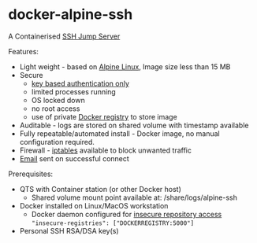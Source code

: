 # docker-alpine-ssh

A Containerised [SSH Jump Server](https://wiki.gentoo.org/wiki/SSH_jump_host)

Features:
* Light weight - based on [Alpine Linux](https://hub.docker.com/_/alpine), Image size less than 15 MB
* Secure
  * [key based authentication only](https://www.cyberciti.biz/faq/how-to-disable-ssh-password-login-on-linux/)
  * limited processes running
  * OS locked down
  * no root access
  * use of private [Docker registry](https://docs.docker.com/registry/) to store image
* Auditable - logs are stored on shared volume with timestamp available
* Fully repeatable/automated install - Docker image, no manual configuration required.
* Firewall - [iptables](https://en.wikipedia.org/wiki/Iptables) available to block unwanted traffic
* [Email](https://linux.die.net/man/5/ssmtp.conf) sent on successful connect

Prerequisites:
* QTS with Container station (or other Docker host)
  * Shared volume mount point available at: /share/logs/alpine-ssh
* Docker installed on Linux/MacOS workstation
  * Docker daemon configured for [insecure repository access](https://docs.docker.com/registry/insecure/) `"insecure-registries": ["DOCKERREGISTRY:5000"]`
* Personal SSH RSA/DSA key(s)
 
